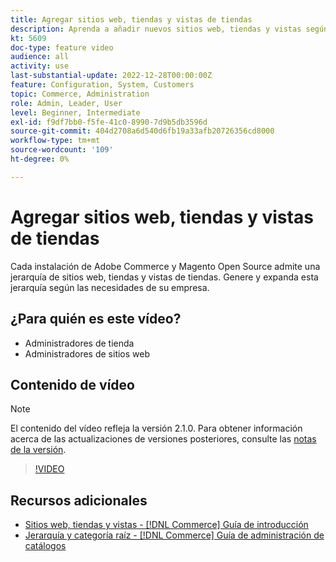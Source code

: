 ```yaml
---
title: Agregar sitios web, tiendas y vistas de tiendas
description: Aprenda a añadir nuevos sitios web, tiendas y vistas según las necesidades de su empresa.
kt: 5609
doc-type: feature video
audience: all
activity: use
last-substantial-update: 2022-12-28T00:00:00Z
feature: Configuration, System, Customers
topic: Commerce, Administration
role: Admin, Leader, User
level: Beginner, Intermediate
exl-id: f9df7bb0-f5fe-41c0-8990-7d9b5db3596d
source-git-commit: 404d2708a6d540d6fb19a33afb20726356cd8000
workflow-type: tm+mt
source-wordcount: '109'
ht-degree: 0%

---
```


# Agregar sitios web, tiendas y vistas de tiendas

Cada instalación de Adobe Commerce y Magento Open Source admite una jerarquía de sitios web, tiendas y vistas de tiendas. Genere y expanda esta jerarquía según las necesidades de su empresa.

## ¿Para quién es este vídeo?

- Administradores de tienda
- Administradores de sitios web

## Contenido de vídeo

>[!NOTE]
>
>El contenido del vídeo refleja la versión 2.1.0. Para obtener información acerca de las actualizaciones de versiones posteriores, consulte las [notas de la versión](https://experienceleague.adobe.com/docs/commerce-operations/release/notes/overview.html?lang=es).

>[!VIDEO](https://video.tv.adobe.com/v/35787?quality=12&learn=on)

## Recursos adicionales

- [Sitios web, tiendas y vistas - [!DNL Commerce] Guía de introducción](https://experienceleague.adobe.com/docs/commerce-admin/start/setup/websites-stores-views.html?lang=es)
- [Jerarquía y categoría raíz - [!DNL Commerce] Guía de administración de catálogos](https://experienceleague.adobe.com/docs/commerce-admin/catalog/categories/category-root.html?lang=es)

